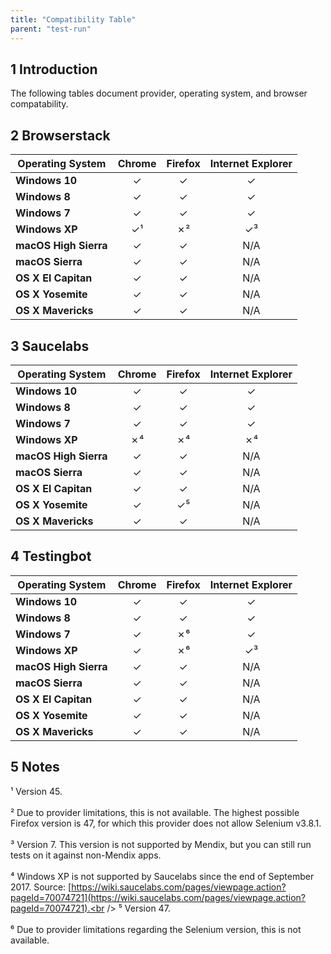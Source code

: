 ```yaml
---
title: "Compatibility Table" 
parent: "test-run"
---
```


## 1 Introduction

The following tables document provider, operating system, and browser compatability. 

## 2 Browserstack

Operating System | Chrome     | Firefox    | Internet Explorer
---------------- | :--------: | :--------: | :------------------:
**Windows 10** | &#10003; | &#10003; | &#10003;
**Windows 8** | &#10003; | &#10003; | &#10003;
**Windows 7** | &#10003; | &#10003; | &#10003;
**Windows XP** | &#10003;&#x00B9; | &#x2717;&#x00B2; | &#10003;&#x00B3;
**macOS High Sierra**  | &#10003; | &#10003; | N/A
**macOS Sierra**  | &#10003; | &#10003; | N/A
**OS X El Capitan** | &#10003; | &#10003; | N/A
**OS X Yosemite** | &#10003; | &#10003; | N/A
**OS X Mavericks** | &#10003; | &#10003; | N/A

## 3 Saucelabs

Operating System | Chrome     | Firefox    | Internet Explorer
---------------- | :--------: | :--------: | :------------------:
**Windows 10** | &#10003; | &#10003; | &#10003;
**Windows 8** | &#10003; | &#10003; | &#10003;
**Windows 7** | &#10003; | &#10003; | &#10003;
**Windows XP** | &#x2717;&#x2074; | &#x2717;&#x2074; | &#x2717;&#x2074;
**macOS High Sierra**  | &#10003; | &#10003; | N/A
**macOS Sierra**  | &#10003; | &#10003; | N/A
**OS X El Capitan** | &#10003; | &#10003; | N/A
**OS X Yosemite** | &#10003; | &#10003;&#x2075; | N/A
**OS X Mavericks** | &#10003; | &#10003; | N/A

## 4 Testingbot

Operating System | Chrome     | Firefox    | Internet Explorer
---------------- | :--------: | :--------: | :------------------:
**Windows 10** | &#10003; | &#10003; | &#10003;
**Windows 8** | &#10003; | &#10003; | &#10003;
**Windows 7** | &#10003; | &#x2717;&#x2076; | &#10003;
**Windows XP** | &#10003; | &#x2717;&#x2076; | &#10003;&#x00B3;
**macOS High Sierra**  | &#10003; | &#10003; | N/A
**macOS Sierra**  | &#10003; | &#10003; | N/A
**OS X El Capitan** | &#10003; | &#10003; | N/A
**OS X Yosemite** | &#10003; | &#10003; | N/A
**OS X Mavericks** | &#10003; | &#10003; | N/A

## 5 Notes

&#x00B9; Version 45.<br />  
&#x00B2; Due to provider limitations, this is not available. The highest possible Firefox version is 47, for which this provider does not allow Selenium v3.8.1.<br />   
&#x00B3; Version 7. This version is not supported by Mendix, but you can still run tests on it against non-Mendix apps.<br />   
&#x2074; Windows XP is not supported by Saucelabs since the end of September 2017. Source: [https://wiki.saucelabs.com/pages/viewpage.action?pageId=70074721](https://wiki.saucelabs.com/pages/viewpage.action?pageId=70074721).<br />
&#x2075; Version 47.<br />  
&#x2076; Due to provider limitations regarding the Selenium version, this is not available. 
